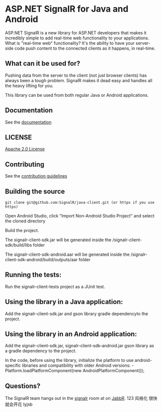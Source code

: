 # ASP.NET SignalR for Java and Android
ASP.NET SignalR is a new library for ASP.NET developers that makes it incredibly simple to add real-time web functionality to your applications. What is "real-time web" functionality? It's the ability to have your server-side code push content to the connected clients as it happens, in real-time.

## What can it be used for?
Pushing data from the server to the client (not just browser clients) has always been a tough problem. SignalR makes 
it dead easy and handles all the heavy lifting for you.

This library can be used from both regular Java or Android applications.

## Documentation
See the [documentation](http://asp.net/signalr)
	
## LICENSE
[Apache 2.0 License](https://github.com/SignalR/SignalR/blob/master/LICENSE.md)

## Contributing

See the [contribution  guidelines](https://github.com/SignalR/SignalR/blob/master/CONTRIBUTING.md)

## Building the source

```
git clone git@github.com:SignalR/java-client.git (or https if you use https)
```


Open Android Studio, click "Import Non-Android Studio Project" and select the cloned directory 

Build the project.

The signalr-client-sdk.jar will be generated inside the /signalr-client-sdk/build/libs folder

The signalr-client-sdk-android.aar will be generated inside the /signalr-client-sdk-android/build/outputs/aar folder

## Running the tests:
	
Run the signalr-client-tests project as a JUnit test.

## Using the library in a Java application:

Add the signalr-client-sdk.jar and gson library gradle dependencyto the project.

## Using the library in an Android application:

Add the signalr-client-sdk.jar, signalr-client-sdk-android.jar gson library as a gradle dependency to the project.

In the code, before using the library, initialize the platform to use android-specific libraries and compatibility with older Android versions:
	- Platform.loadPlatformComponent(new AndroidPlatformComponent());


## Questions?
The SignalR team hangs out in the [signalr](http://jabbr.net/#/rooms/signalr) room at on [JabbR](http://jabbr.net/).
123
风格化
很快就会开花
lyjsb